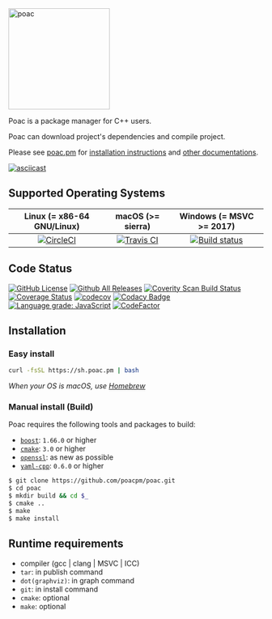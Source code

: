 <img alt="poac" src="https://raw.githubusercontent.com/poacpm/designs/master/images/logo.png" width="200px">


Poac is a package manager for C++ users.

Poac can download project's dependencies and compile project.

Please see [poac.pm](https://poac.pm) for [installation instructions](https://doc.poac.pm/en/getting-started/installation.html) and [other documentations](https://doc.poac.pm).


[![asciicast](https://asciinema.org/a/QwgRXsyeMYk62vwuZ6X6DZvcC.png)](https://asciinema.org/a/QwgRXsyeMYk62vwuZ6X6DZvcC)

## Supported Operating Systems
| Linux (= x86-64 GNU/Linux) | macOS (>= sierra) | Windows (= MSVC >= 2017) |
|:---:|:---:|:---:|
|[![CircleCI](https://circleci.com/gh/poacpm/poac.svg?style=shield)](https://circleci.com/gh/poacpm/poac)|[![Travis CI](https://travis-ci.com/poacpm/poac.svg?branch=master)](https://travis-ci.com/poacpm/poac)|[![Build status](https://ci.appveyor.com/api/projects/status/6r7d0526he3nsq7l/branch/master?svg=true)](https://ci.appveyor.com/project/matken11235/poac/branch/master)|

## Code Status
[![GitHub License](https://img.shields.io/github/license/poacpm/poac.svg)](https://github.com/awslabs/aws-c-common/blob/master/LICENSE)
[![Github All Releases](https://img.shields.io/github/downloads/poacpm/poac/total.svg)](https://github.com/poacpm/poac/releases)
[![Coverity Scan Build Status](https://scan.coverity.com/projects/17677/badge.svg)](https://scan.coverity.com/projects/poacpm-poac)
[![Coverage Status](https://coveralls.io/repos/github/poacpm/poac/badge.svg?branch=master)](https://coveralls.io/github/poacpm/poac?branch=master)
[![codecov](https://codecov.io/gh/poacpm/poac/branch/master/graph/badge.svg)](https://codecov.io/gh/poacpm/poac)
[![Codacy Badge](https://api.codacy.com/project/badge/Grade/4179a24c6e514bc0b3344f80bf64a40d)](https://app.codacy.com/app/matken11235/poac?utm_source=github.com&utm_medium=referral&utm_content=poacpm/poac&utm_campaign=Badge_Grade_Settings)
[![Language grade: JavaScript](https://img.shields.io/lgtm/grade/javascript/g/poacpm/poac.svg?logo=lgtm&logoWidth=18)](https://lgtm.com/projects/g/poacpm/poac/context:javascript)
[![CodeFactor](https://www.codefactor.io/repository/github/poacpm/poac/badge)](https://www.codefactor.io/repository/github/poacpm/poac)

## Installation
### Easy install
```bash
curl -fsSL https://sh.poac.pm | bash
```
*When your OS is macOS, use [Homebrew](https://github.com/Homebrew/brew)*

### Manual install (Build)
Poac requires the following tools and packages to build:
* [`boost`](https://github.com/boostorg): `1.66.0` or higher
* [`cmake`](https://github.com/Kitware/CMake): `3.0` or higher
* [`openssl`](https://github.com/openssl/openssl): as new as possible
* [`yaml-cpp`](https://github.com/jbeder/yaml-cpp): `0.6.0` or higher

```bash
$ git clone https://github.com/poacpm/poac.git
$ cd poac
$ mkdir build && cd $_
$ cmake ..
$ make
$ make install
```

<!--
If poac is already installed, you can build using poac:
```bash
$ poac build
```
-->

## Runtime requirements
* compiler (gcc | clang | MSVC | ICC)
* `tar`: in publish command
* `dot(graphviz)`: in graph command
* `git`: in install command
* `cmake`: optional
* `make`: optional

<!--
## Contribution
Please see [CONTRIBUTING.md](.github/CONTRIBUTING.md)
-->
